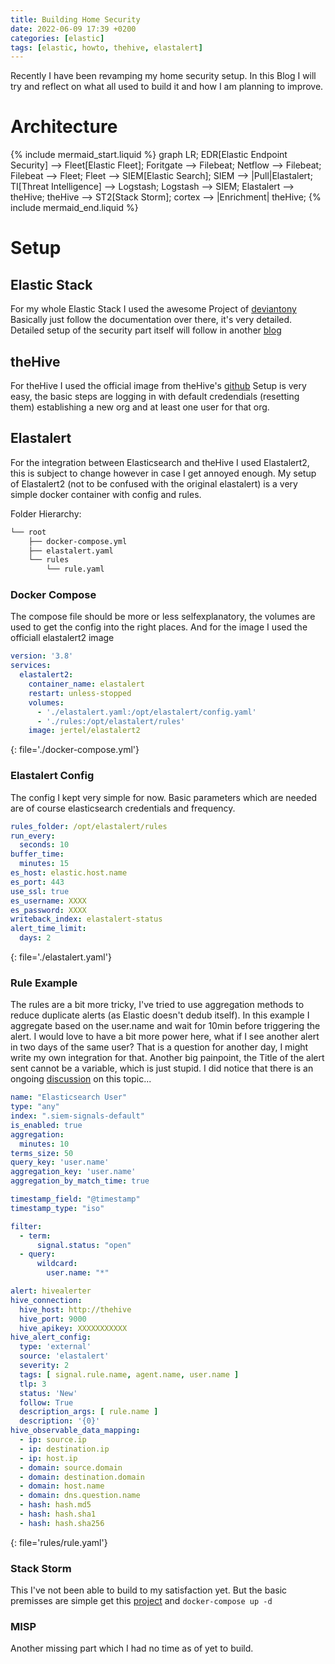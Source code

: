 ```yaml
---
title: Building Home Security
date: 2022-06-09 17:39 +0200
categories: [elastic]
tags: [elastic, howto, thehive, elastalert]
---
```


Recently I have been revamping my home security setup.
In this Blog I will try and reflect on what all used to build it and how I am planning to improve.

# Architecture

{% include mermaid_start.liquid %}
graph LR;
EDR[Elastic Endpoint Security] --> Fleet[Elastic Fleet];
Foritgate --> Filebeat;
Netflow --> Filebeat;
Filebeat --> Fleet;
Fleet --> SIEM[Elastic Search];
SIEM --> |Pull|Elastalert;
TI[Threat Intelligence] --> Logstash;
Logstash --> SIEM;
Elastalert --> theHive;
theHive --> ST2[Stack Storm];
cortex --> |Enrichment| theHive;
{% include mermaid_end.liquid %}

# Setup

## Elastic Stack

For my whole Elastic Stack I used the awesome Project of [deviantony](https://github.com/deviantony/docker-elk/tree/tls)
Basically just follow the documentation over there, it's very detailed.
Detailed setup of the security part itself will follow in another [blog](https://wildsecurity.github.io/posts/Elastic_Security/)

## theHive

For theHive I used the official image from
theHive's [github](https://github.com/TheHive-Project/Docker-Templates/tree/main/docker/thehive4-berkleydb-cortex31)
Setup is very easy, the basic steps are logging in with default credendials (resetting them) establishing a new org and
at least one user for that org.

## Elastalert

For the integration between Elasticsearch and theHive I used Elastalert2,
this is subject to change however in case I get annoyed enough.
My setup of Elastalert2 (not to be confused with the original elastalert) is a very simple docker container with config
and rules.

Folder Hierarchy:

````bash
└── root
    ├── docker-compose.yml
    ├── elastalert.yaml
    └── rules
        └── rule.yaml
````

### Docker Compose

The compose file should be more or less selfexplanatory, the volumes are used to get the config into the right places.
And for the image I used the officiall elastalert2 image

````yaml
version: '3.8'
services:
  elastalert2:
    container_name: elastalert
    restart: unless-stopped
    volumes:
      - './elastalert.yaml:/opt/elastalert/config.yaml'
      - './rules:/opt/elastalert/rules'
    image: jertel/elastalert2
````

{: file='./docker-compose.yml'}

### Elastalert Config

The config I kept very simple for now.
Basic parameters which are needed are of course elasticsearch credentials and frequency.

````yaml
rules_folder: /opt/elastalert/rules
run_every:
  seconds: 10
buffer_time:
  minutes: 15
es_host: elastic.host.name
es_port: 443
use_ssl: true
es_username: XXXX
es_password: XXXX
writeback_index: elastalert-status
alert_time_limit:
  days: 2
````

{: file='./elastalert.yaml'}

### Rule Example

The rules are a bit more tricky, I've tried to use aggregation methods to reduce duplicate alerts
(as Elastic doesn't dedub itself).
In this example I aggregate based on the user.name and wait for 10min before triggering the alert.
I would love to have a bit more power here, what if I see another alert in two days of the same user?
That is a question for another day, I might write my own integration for that.
Another big painpoint, the Title of the alert sent cannot be a variable, which is just stupid.
I did notice that there is an ongoing [discussion](https://github.com/jertel/elastalert2/discussions/676) on this
topic...

````yaml
name: "Elasticsearch User"
type: "any"
index: ".siem-signals-default"
is_enabled: true
aggregation:
  minutes: 10
terms_size: 50
query_key: 'user.name'
aggregation_key: 'user.name'
aggregation_by_match_time: true

timestamp_field: "@timestamp"
timestamp_type: "iso"

filter:
  - term:
      signal.status: "open"
  - query:
      wildcard:
        user.name: "*"

alert: hivealerter
hive_connection:
  hive_host: http://thehive
  hive_port: 9000
  hive_apikey: XXXXXXXXXXX
hive_alert_config:
  type: 'external'
  source: 'elastalert'
  severity: 2
  tags: [ signal.rule.name, agent.name, user.name ]
  tlp: 3
  status: 'New'
  follow: True
  description_args: [ rule.name ]
  description: '{0}'
hive_observable_data_mapping:
  - ip: source.ip
  - ip: destination.ip
  - ip: host.ip
  - domain: source.domain
  - domain: destination.domain
  - domain: host.name
  - domain: dns.question.name
  - hash: hash.md5
  - hash: hash.sha1
  - hash: hash.sha256
````

{: file='rules/rule.yaml'}

### Stack Storm

This I've not been able to build to my satisfaction yet.
But the basic premisses are simple get this [project](https://github.com/StackStorm/st2-docker)
and ````docker-compose up -d````

### MISP

Another missing part which I had no time as of yet to build.

